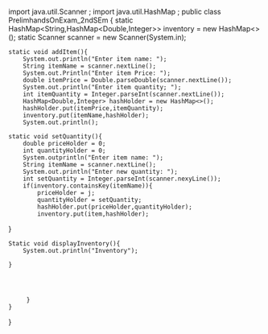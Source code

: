 import java.util.Scanner ;
import java.util.HashMap ;
public class PrelimhandsOnExam_2ndSEm {
    static HashMap<String,HashMap<Double,Integer>> inventory = new HashMap<>();
    static Scanner scanner = new Scanner(System.in);
    
    static void addItem(){
        System.out.println("Enter item name: ");
        String itemName = scanner.nextLine();
        System.out.Println("Enter item Price: ");
        double itemPrice = Double.parseDouble(scanner.nextLine());
        System.out.println("Enter item quantity; ");
        int itemQuantity = Integer.parseInt(scanner.nextLine());
        HashMap<Double,Integer> hashHolder = new HashMap<>();
        hashHolder.put(itemPrice,itemQuantity);
        inventory.put(itemName,hashHolder);
        System.out.println();
        
    static void setQuantity(){
        double priceHolder = 0;
        int quantityHolder = 0;
        System.outprintln("Enter item name: ");
        String itemName = scanner.nextLine();
        System.out.println("Enter new quantity: ");
        int setQuantity = Integer.parseInt(scanner.nexyLine());
        if(inventory.containsKey(itemName)){
            priceHolder = j;
            quantityHolder = setQuantity;
            hashHolder.put(priceHolder,quantityHolder);
            inventory.put(item,hashHolder);
            
 }
        
    Static void displayInventory(){
        System.out.println("Inventory");
        
    }
        
        
        
        
         }
    }
}
